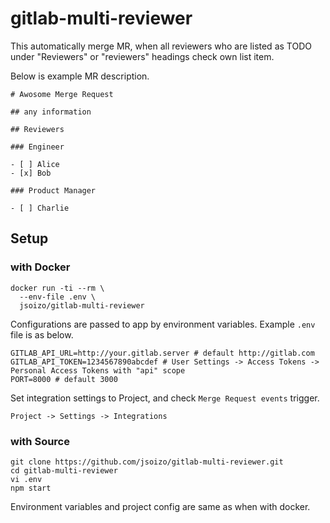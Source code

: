 # gitlab-multi-reviewer

This automatically merge MR, when all reviewers who are listed as TODO under "Reviewers" or "reviewers" headings check own list item.

Below is example MR description.

```
# Awosome Merge Request

## any information

## Reviewers

### Engineer

- [ ] Alice
- [x] Bob

### Product Manager

- [ ] Charlie

```

## Setup

### with Docker

```
docker run -ti --rm \
  --env-file .env \
  jsoizo/gitlab-multi-reviewer
```

Configurations are passed to app by environment variables.
Example `.env` file is as below.

```.env
GITLAB_API_URL=http://your.gitlab.server # default http://gitlab.com
GITLAB_API_TOKEN=1234567890abcdef # User Settings -> Access Tokens -> Personal Access Tokens with "api" scope
PORT=8000 # default 3000
```

Set integration settings to Project,
and check `Merge Request events` trigger.

```
Project -> Settings -> Integrations
```

### with Source

```
git clone https://github.com/jsoizo/gitlab-multi-reviewer.git
cd gitlab-multi-reviewer
vi .env
npm start
```

Environment variables and project config are same as when with docker.